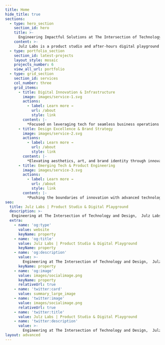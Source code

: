 ```yaml
---
title: Home
hide_title: true
sections:
  - type: hero_section
    section_id: hero
    title: >-
      Engineering Impactful Solutions at The Intersection of Technology & Design
    content: >-
      Julz Labs is a product studio and after-hours digital playground by<br>[Stephen Ajulu](https://stephenajulu.netlify.app)
  - type: portfolio_section
    section_id: latest-projects
    layout_style: mosaic 
    projects_number: 6
    view_all_url: portfolio
  - type: grid_section
    section_id: services
    col_number: three
    grid_items:
      - title: Digital Innovation & Infrastructure
        image: images/service-1.svg
        actions:
          - label: Learn more →
            url: /about
            style: link
        content: |-
          *Focused on leveraging tech for seamless business operations and transformative digital experiences.*
      - title: Design Excellence & Brand Strategy
        image: images/service-2.svg
        actions:
          - label: Learn more →
            url: /about
            style: link
        content: |-
          *Elevating aesthetics, art, and brand identity through innovative, human-centered design.*
      - title: Emerging Tech & Product Engineering
        image: images/service-3.svg
        actions:
          - label: Learn more →
            url: /about
            style: link
        content: |-
          *Pushing the boundaries of innovation with advanced technologies and research-driven development.*
seo:
  title: Julz Labs | Product Studio & Digital Playground
  description: >-
   Engineering at The Intersection of Technology and Design,  Julz Labs is a product studio and after-hours digital playground by Stephen Ajulu.
  extra:
    - name: 'og:type'
      value: website
      keyName: property
    - name: 'og:title'
      value: Julz Labs | Product Studio & Digital Playground
      keyName: property
    - name: 'og:description'
      value: >-
        Engineering at The Intersection of Technology and Design,  Julz Labs is a product studio and after-hours digital playground by Stephen Ajulu.
      keyName: property
    - name: 'og:image'
      value: images/socialimage.png
      keyName: property
      relativeUrl: true
    - name: 'twitter:card'
      value: summary_large_image
    - name: 'twitter:image'
      value: images/socialimage.png
      relativeUrl: true
    - name: 'twitter:title'
      value: Julz Labs | Product Studio & Digital Playground
    - name: 'twitter:description'
      value: >-
        Engineering at The Intersection of Technology and Design,  Julz Labs is a product studio and after-hours digital playground by Stephen Ajulu.
layout: advanced
---
```

